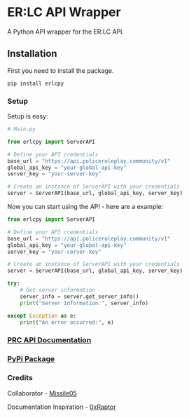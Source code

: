 # ER:LC API Wrapper
A Python API wrapper for the ER:LC API.

## Installation
First you need to install the package.

`pip install erlcpy`

### Setup
Setup is easy:

```python
# Main.py

from erlcpy import ServerAPI

# Define your API credentials
base_url = "https://api.policeroleplay.community/v1"
global_api_key = "your-global-api-key"
server_key = "your-server-key"

# Create an instance of ServerAPI with your credentials
server = ServerAPI(base_url, global_api_key, server_key)
```

Now you can start using the API - here are a example:

```python
from erlcpy import ServerAPI

# Define your API credentials
base_url = "https://api.policeroleplay.community/v1"
global_api_key = "your-global-api-key"
server_key = "your-server-key"

# Create an instance of ServerAPI with your credentials
server = ServerAPI(base_url, global_api_key, server_key)

try:
    # Get server information
    server_info = server.get_server_info()
    print("Server Information:", server_info)

except Exception as e:
    print("An error occurred:", e)
```

### [PRC API Documentation](https://apidocs.policeroleplay.community/reference/api-reference)
### [PyPi Package](https://pypi.org/project/erlcpy/)

### Credits
Collaborator - [Missile05](https://discord.com/users/591298352344334388)

Documentation Inspiration - [0xRaptor](https://twitter.com/0xRaptorRblx)

